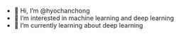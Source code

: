 - 👋 Hi, I’m @hyochanchong
- 👀 I’m interested in machine learning and deep learning
- 🌱 I’m currently learning about deep learning

<!---
hyochanchong/hyochanchong is a ✨ special ✨ repository because its `README.md` (this file) appears on your GitHub profile.
You can click the Preview link to take a look at your changes.
--->
